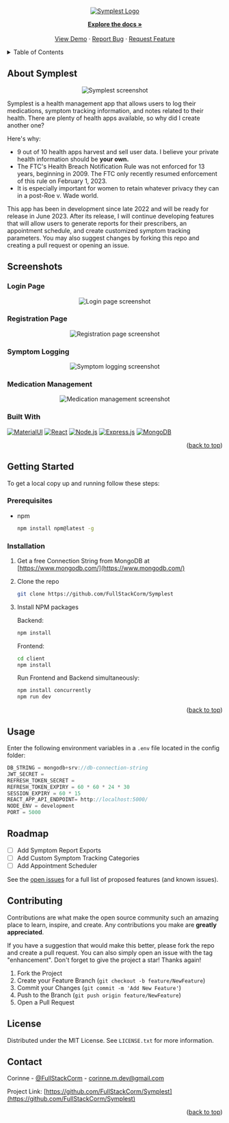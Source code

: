 <!-- Improved compatibility of back to top link: See: https://github.com/othneildrew/Best-README-Template/pull/73 -->
<a name="readme-top"></a>
<!--
*** Thanks for checking out the Best-README-Template. If you have a suggestion
*** that would make this better, please fork the repo and create a pull request
*** or simply open an issue with the tag "enhancement".
*** Don't forget to give the project a star!
*** Thanks again! Now go create something AMAZING! :D
-->



<!-- PROJECT SHIELDS -->
<!--
*** I'm using markdown "reference style" links for readability.
*** Reference links are enclosed in brackets [ ] instead of parentheses ( ).
*** See the bottom of this document for the declaration of the reference variables
*** for contributors-url, forks-url, etc. This is an optional, concise syntax you may use.
*** https://www.markdownguide.org/basic-syntax/#reference-style-links
-->


<!-- PROJECT LOGO -->
<br />
<div align="center">
  <a href="https://github.com/FullStackCorm/Symplest">
    <img src="client/src/images/symplest-YDYC.png" alt="Symplest Logo">
  </a>

  <p align="center">
    <a href="https://github.com/FullStackCorm/Symplest"><strong>Explore the docs »</strong></a>
    <br />
    <br />
    <a href="https://github.com/FullStackCorm/Symplest">View Demo</a>
    ·
    <a href="https://github.com/FullStackCorm/Symplest/issues">Report Bug</a>
    ·
    <a href="https://github.com/FullStackCorm/Symplest/issues">Request Feature</a>
  </p>
</div>



<!-- TABLE OF CONTENTS -->
<details>
  <summary>Table of Contents</summary>
  <ol>
    <li>
      <a href="#about-the-project">About Symplest</a>
      <ul>
        <li><a href="#built-with">Built With</a></li>
      </ul>
    </li>
    <li>
      <a href="#getting-started">Getting Started</a>
      <ul>
        <li><a href="#prerequisites">Prerequisites</a></li>
        <li><a href="#installation">Installation</a></li>
      </ul>
    </li>
    <li><a href="#usage">Usage</a></li>
    <li><a href="#roadmap">Roadmap</a></li>
    <li><a href="#contributing">Contributing</a></li>
    <li><a href="#license">License</a></li>
    <li><a href="#contact">Contact</a></li>
    <!-- <li><a href="#acknowledgments">Acknowledgments</a></li> -->
  </ol>
</details>



<!-- ABOUT SYMPLEST -->
## About Symplest

<div align="center">
  <img src="client/src/images/symplest-screenshot.png" alt="Symplest screenshot" />
</div>


Symplest is a health management app that allows users to log their medications, symptom tracking information, and notes related to their health. There are plenty of health apps available, so why did I create another one? 

Here's why:
* 9 out of 10 health apps harvest and sell user data. I believe your private health information should be **your own.**
* The FTC's Health Breach Notification Rule was not enforced for 13 years, beginning in 2009. The FTC only recently resumed enforcement of this rule on February 1, 2023.
* It is especially important for women to retain whatever privacy they can in a post-Roe v. Wade world.

This app has been in development since late 2022 and will be ready for release in June 2023. After its release, I will continue developing features that will allow users to generate reports for their prescribers, an appointment schedule, and create customized symptom tracking parameters. You may also suggest changes by forking this repo and creating a pull request or opening an issue.


## Screenshots

### Login Page
<div align="center">
  <img src="client/src/images/login-screenshot.png" alt="Login page screenshot" />
</div>

### Registration Page
<div align="center">
  <img src="client/src/images/register-screenshot.png" alt="Registration page screenshot" />
</div>

### Symptom Logging
<div align="center">
  <img src="client/src/images/symptom-screenshot.png" alt="Symptom logging screenshot" />
</div>

### Medication Management
<div align="center">
  <img src="client/src/images/med-screenshot.png" alt="Medication management screenshot" />
</div>

### Built With

 [![MaterialUI][MaterialUI]][MaterialUI-url] [![React][React.js]][React-url] [![Node.js][Node.js]][Node-url] [![Express.js][Express.js]][Express-url] [![MongoDB][MongoDB]][MongoDB-url]


<p align="right">(<a href="#readme-top">back to top</a>)</p>

<!-- GETTING STARTED -->
## Getting Started

To get a local copy up and running follow these steps:

### Prerequisites

* npm
  ```sh
  npm install npm@latest -g
  ```

### Installation

1. Get a free Connection String from MongoDB at [https://www.mongodb.com/](https://www.mongodb.com/)
2. Clone the repo
   ```sh
   git clone https://github.com/FullStackCorm/Symplest
   ```
3. Install NPM packages

    Backend:
   ```sh
   npm install
   ```
   
   Frontend:
   ```sh
   cd client
   npm install
   ```
   
   Run Frontend and Backend simultaneously:
   ```sh
   npm install concurrently
   npm run dev
   ```

<p align="right">(<a href="#readme-top">back to top</a>)</p>



<!-- USAGE EXAMPLES -->
## Usage

Enter the following environment variables in a `.env` file located in the config folder:
   ```js
   DB_STRING = mongodb+srv://db-connection-string
   JWT_SECRET = 
   REFRESH_TOKEN_SECRET =
   REFRESH_TOKEN_EXPIRY = 60 * 60 * 24 * 30
   SESSION_EXPIRY = 60 * 15
   REACT_APP_API_ENDPOINT= http://localhost:5000/
   NODE_ENV = development
   PORT = 5000
   ```




<!-- ROADMAP -->
## Roadmap

- [ ] Add Symptom Report Exports
- [ ] Add Custom Symptom Tracking Categories
- [ ] Add Appointment Scheduler

See the [open issues](https://github.com/othneildrew/Best-README-Template/issues) for a full list of proposed features (and known issues).




<!-- CONTRIBUTING -->
## Contributing

Contributions are what make the open source community such an amazing place to learn, inspire, and create. Any contributions you make are **greatly appreciated**.

If you have a suggestion that would make this better, please fork the repo and create a pull request. You can also simply open an issue with the tag "enhancement".
Don't forget to give the project a star! Thanks again!

1. Fork the Project
2. Create your Feature Branch (`git checkout -b feature/NewFeature`)
3. Commit your Changes (`git commit -m 'Add New Feature'`)
4. Push to the Branch (`git push origin feature/NewFeature`)
5. Open a Pull Request





<!-- LICENSE -->
## License

Distributed under the MIT License. See `LICENSE.txt` for more information.




<!-- CONTACT -->
## Contact

Corinne - [@FullStackCorm](https://twitter.com/FullStackCorm) - corinne.m.dev@gmail.com

Project Link: [https://github.com/FullStackCorm/Symplest](https://github.com/FullStackCorm/Symplest)




<!-- ACKNOWLEDGMENTS -->
<!-- ## Acknowledgments

Use this space to list resources you find helpful and would like to give credit to. I've included a few of my favorites to kick things off!

* [Choose an Open Source License](https://choosealicense.com)
* [GitHub Emoji Cheat Sheet](https://www.webpagefx.com/tools/emoji-cheat-sheet)
* [Malven's Flexbox Cheatsheet](https://flexbox.malven.co/)
* [Malven's Grid Cheatsheet](https://grid.malven.co/)
* [Img Shields](https://shields.io)
* [GitHub Pages](https://pages.github.com)
* [Font Awesome](https://fontawesome.com)
* [React Icons](https://react-icons.github.io/react-icons/search)
-->

<p align="right">(<a href="#readme-top">back to top</a>)</p>



<!-- MARKDOWN LINKS & IMAGES -->
<!-- https://www.markdownguide.org/basic-syntax/#reference-style-links -->
[contributors-shield]: https://img.shields.io/github/contributors/othneildrew/Best-README-Template.svg?style=for-the-badge
[contributors-url]: https://github.com/othneildrew/Best-README-Template/graphs/contributors
[forks-shield]: https://img.shields.io/github/forks/othneildrew/Best-README-Template.svg?style=for-the-badge
[forks-url]: https://github.com/othneildrew/Best-README-Template/network/members
[stars-shield]: https://img.shields.io/github/stars/othneildrew/Best-README-Template.svg?style=for-the-badge
[stars-url]: https://github.com/othneildrew/Best-README-Template/stargazers
[issues-shield]: https://img.shields.io/github/issues/othneildrew/Best-README-Template.svg?style=for-the-badge
[issues-url]: https://github.com/othneildrew/Best-README-Template/issues
[license-shield]: https://img.shields.io/github/license/othneildrew/Best-README-Template.svg?style=for-the-badge
[license-url]: https://github.com/othneildrew/Best-README-Template/blob/master/LICENSE.txt
[linkedin-shield]: https://img.shields.io/badge/-LinkedIn-black.svg?style=for-the-badge&logo=linkedin&colorB=555
[linkedin-url]: https://linkedin.com/in/othneildrew
[product-screenshot]: images/screenshot.png
[Next.js]: https://img.shields.io/badge/next.js-000000?style=for-the-badge&logo=nextdotjs&logoColor=white
[Next-url]: https://nextjs.org/
[React.js]: https://img.shields.io/badge/React-20232A?style=for-the-badge&logo=react&logoColor=61DAFB
[React-url]: https://reactjs.org/
[Vue.js]: https://img.shields.io/badge/Vue.js-35495E?style=for-the-badge&logo=vuedotjs&logoColor=4FC08D
[Vue-url]: https://vuejs.org/
[Angular.io]: https://img.shields.io/badge/Angular-DD0031?style=for-the-badge&logo=angular&logoColor=white
[Angular-url]: https://angular.io/
[Svelte.dev]: https://img.shields.io/badge/Svelte-4A4A55?style=for-the-badge&logo=svelte&logoColor=FF3E00
[Svelte-url]: https://svelte.dev/
[Laravel.com]: https://img.shields.io/badge/Laravel-FF2D20?style=for-the-badge&logo=laravel&logoColor=white
[Laravel-url]: https://laravel.com
[Bootstrap.com]: https://img.shields.io/badge/Bootstrap-563D7C?style=for-the-badge&logo=bootstrap&logoColor=white
[Bootstrap-url]: https://getbootstrap.com
[JQuery.com]: https://img.shields.io/badge/jQuery-0769AD?style=for-the-badge&logo=jquery&logoColor=white
[JQuery-url]: https://jquery.com

[MongoDB]: https://img.shields.io/badge/MongoDB-%234ea94b.svg?style=for-the-badge&logo=mongodb&logoColor=white
[MongoDB-url]: https://www.mongodb.com/
[MaterialUI]: https://img.shields.io/badge/Material%20UI-006cda.svg?style=for-the-badge&logo=mui&logoColor=white
[MaterialUI-url]: https://mui.com/
[Node.js]: https://img.shields.io/badge/node.js-6DA55F?style=for-the-badge&logo=node.js&logoColor=white
[Node-url]: https://nodejs.org/en
[Express.js]: https://img.shields.io/badge/express.js-%23404d59.svg?style=for-the-badge&logo=express&logoColor=%2361DAFB
[Express-url]: https://expressjs.com/
